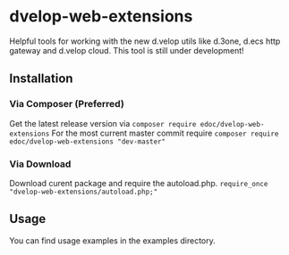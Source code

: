 # dvelop-web-extensions
Helpful tools for working with the new d.velop utils like d.3one, d.ecs http gateway and d.velop cloud. This tool is still under development!
## Installation
### Via Composer (Preferred)
Get the latest release version via 
```composer require edoc/dvelop-web-extensions``` 
For the most current master commit require
```composer require edoc/dvelop-web-extensions "dev-master"``` 
### Via Download
Download curent package and require the autoload.php.
```require_once "dvelop-web-extensions/autoload.php;"``` 

## Usage
You can find usage examples in the examples directory.
